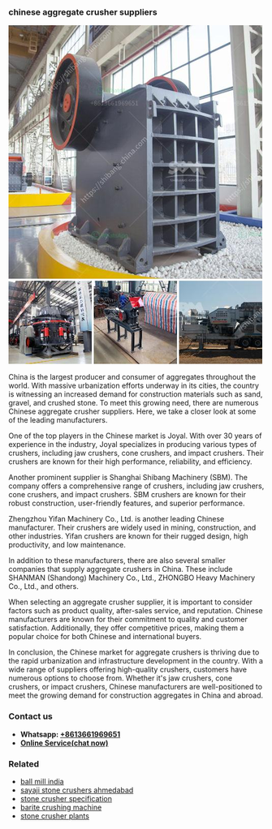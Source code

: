 <h3>chinese aggregate crusher suppliers</h3><img src='1704951528.jpg' alt=''><p>China is the largest producer and consumer of aggregates throughout the world. With massive urbanization efforts underway in its cities, the country is witnessing an increased demand for construction materials such as sand, gravel, and crushed stone. To meet this growing need, there are numerous Chinese aggregate crusher suppliers. Here, we take a closer look at some of the leading manufacturers.</p><p>One of the top players in the Chinese market is Joyal. With over 30 years of experience in the industry, Joyal specializes in producing various types of crushers, including jaw crushers, cone crushers, and impact crushers. Their crushers are known for their high performance, reliability, and efficiency.</p><p>Another prominent supplier is Shanghai Shibang Machinery (SBM). The company offers a comprehensive range of crushers, including jaw crushers, cone crushers, and impact crushers. SBM crushers are known for their robust construction, user-friendly features, and superior performance.</p><p>Zhengzhou Yifan Machinery Co., Ltd. is another leading Chinese manufacturer. Their crushers are widely used in mining, construction, and other industries. Yifan crushers are known for their rugged design, high productivity, and low maintenance.</p><p>In addition to these manufacturers, there are also several smaller companies that supply aggregate crushers in China. These include SHANMAN (Shandong) Machinery Co., Ltd., ZHONGBO Heavy Machinery Co., Ltd., and others.</p><p>When selecting an aggregate crusher supplier, it is important to consider factors such as product quality, after-sales service, and reputation. Chinese manufacturers are known for their commitment to quality and customer satisfaction. Additionally, they offer competitive prices, making them a popular choice for both Chinese and international buyers.</p><p>In conclusion, the Chinese market for aggregate crushers is thriving due to the rapid urbanization and infrastructure development in the country. With a wide range of suppliers offering high-quality crushers, customers have numerous options to choose from. Whether it's jaw crushers, cone crushers, or impact crushers, Chinese manufacturers are well-positioned to meet the growing demand for construction aggregates in China and abroad.</p><h3>Contact us</h3><ul><li><strong>Whatsapp:&nbsp;<a href="https://wa.me/8613661969651">+8613661969651</a></strong></li><li><a href="https://swt.shibang-china.com/?git&amp;zhl&amp;chinese aggregate crusher suppliers"><strong>Online Service(chat now)</strong></a></li></ul><h3>Related</h3><ul><li><a href='ball mill india.md'>ball mill india</a></li><li><a href='sayaji stone crushers ahmedabad.md'>sayaji stone crushers ahmedabad</a></li><li><a href='stone crusher specification.md'>stone crusher specification</a></li><li><a href='barite crushing machine.md'>barite crushing machine</a></li><li><a href='stone crusher plants.md'>stone crusher plants</a></li></ul>